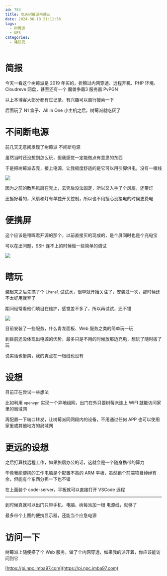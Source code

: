 ```yaml
---
id: 783
title: 吃灰树莓派再就业
date: 2024-06-10 21:11:58
tags:
  - 树莓派
  - UPS
categories:
  - 瞎研究
---
```


# 简报

今天一看这个树莓派是 2019 年买的，折腾过内网穿透、远程开机、PHP 环境、Cloudreve 网盘，甚至还有一个 魔兽争霸3 服务器 <span icon i-solar-gamepad-bold-duotone bg-primary></span> PvPGN

以上本博客大部分都有过记录，有兴趣可以自行搜索一下

后面玩了 N1 盒子、All in One 小主机之后，树莓派就吃灰了

# 不间断电源

前几天无意间发现了树莓派 <span icon i-ri-battery-2-charge-fill bg-green></span> 不间断电源

虽然当时还没想到怎么玩，但我感觉一定能做点有意思的东西

于是把树莓派去壳，接上电源，让我极度舒适的是它可以用引脚供电，没有一根线

![](https://imba97.cn/uploads/2024/06/raspberrypi-1.jpg)

因为之前的散热风扇在壳上，去壳后没法固定，所以又入手了个风扇，还带灯

还挺好看的，风扇和灯有单独开关控制，所以也不用担心没接电的时候更费电

# 便携屏

这个应该是稚晖君开源的那个，以前直接买的现成的，是个屏同时也是个充电宝

可以在出问题，SSH 连不上的时候做一些简单的调试

![](https://imba97.cn/uploads/2024/06/raspberrypi-2.jpg)

# 瞎玩

装起来之后先搞了个 `1Panel` 试试水，很早就开始关注了，安装过一次，那时候还不太好用就弃了

期间经常看他们项目在维护，感觉差不多了，所以再试试，还不错

![](https://imba97.cn/uploads/2024/06/raspberrypi-3.jpg)

目前安装了一些服务，什么青龙面板、Web 服务之类的简单玩一玩

到目前还没体现出电源的优势，最多只是不用的时候放那边充电，想玩了随时拔了玩

说实话也挺爽，我的爽点在一根线也没有

# 设想

目前正在尝试一些想法 <span icon i-mage-light-bulb bg-yellow></span>

比如利用 `openvpn` 实现一个异地组网，出门在外只要树莓派连上 WIFI 就能访问家里的局域网

再配置一下端口转发，让树莓派同网段内的设备，不用通过任何 APP 也可以使用家里或其他地方的局域网

# 更远的设想

之后打算找远程工作，如果旅居办公的话，这就会是一个随身携带的算力

毕竟我能便携的工作电脑是个配置不高的 <span icon i-fluent-tablet-48-regular bg-primary></span> ARM 平板，虽然跑个前端项目绰绰有余，但能有个东西分担一下也不错

在上面装个 code-server，平板就可以直接打开 VSCode 远程

---

到时候真就可以出门只带手机、电脑、树莓派加一根 <span icon i-emojione-electric-plug></span> 电源线，就够了

最多带个上图的便携显示器，还能当个应急电源

# 访问一下

树莓派上随便搭了个 Web 服务，做了个内网穿透，如果我的派开着，你应该能访问到它

[https://pi.npc.imba97.com](https://pi.npc.imba97.com)
